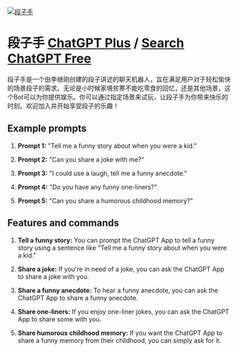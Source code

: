 
[![段子手](null)](https://chat.openai.com/g/g-e9cLsBvaA-duan-zi-shou)

# 段子手 [ChatGPT Plus](https://chat.openai.com/g/g-e9cLsBvaA-duan-zi-shou) / [Search ChatGPT Free](https://gptcall.net/index.html#/?search=%E6%AE%B5%E5%AD%90%E6%89%8B)

段子手是一个由李继刚创建的段子讲述的聊天机器人，旨在满足用户对于轻松愉快的场景段子的需求。无论是小时候家境贫寒不能吃零食的回忆，还是其他场景，这个Bot可以为你提供娱乐。你可以通过指定场景来试玩，让段子手为你带来快乐的时刻。欢迎加入并开始享受段子的乐趣！

## Example prompts

1. **Prompt 1:** "Tell me a funny story about when you were a kid."

2. **Prompt 2:** "Can you share a joke with me?"

3. **Prompt 3:** "I could use a laugh, tell me a funny anecdote."

4. **Prompt 4:** "Do you have any funny one-liners?"

5. **Prompt 5:** "Can you share a humorous childhood memory?"

## Features and commands

1. **Tell a funny story:** You can prompt the ChatGPT App to tell a funny story using a sentence like "Tell me a funny story about when you were a kid."

2. **Share a joke:** If you're in need of a joke, you can ask the ChatGPT App to share a joke with you.

3. **Share a funny anecdote:** To hear a funny anecdote, you can ask the ChatGPT App to share a funny anecdote.

4. **Share one-liners:** If you enjoy one-liner jokes, you can ask the ChatGPT App to share some with you.

5. **Share humorous childhood memory:** If you want the ChatGPT App to share a funny memory from their childhood, you can simply ask for it.


